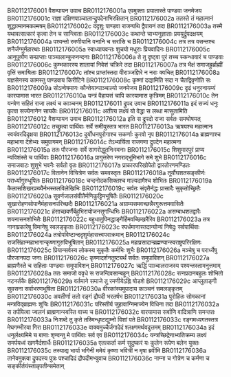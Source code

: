 BR0112176001    वैशम्पायन उवाच
BR0112176001a	एवमुक्ताः प्रयातास्ते पाण्डवा जनमेजय
BR0112176001c	राज्ञा दक्षिणपाञ्चालान्द्रुपदेनाभिरक्षितान्
BR0112176002a	ततस्ते तं महात्मानं शुद्धात्मानमकल्मषम्
BR0112176002c	ददृशुः पाण्डवा राजन्पथि द्वैपायनं तदा
BR0112176003a	तस्मै यथावत्सत्कारं कृत्वा तेन च सान्त्विताः
BR0112176003c	कथान्ते चाभ्यनुज्ञाताः प्रययुर्द्रुपदक्षयम्
BR0112176004a	पश्यन्तो रमणीयानि वनानि च सरांसि च
BR0112176004c	तत्र तत्र वसन्तश्च शनैर्जग्मुर्महारथाः
BR0112176005a	स्वाध्यायवन्तः शुचयो मधुराः प्रियवादिनः
BR0112176005c	आनुपूर्व्येण सम्प्राप्ताः पाञ्चालान्कुरुनन्दनाः
BR0112176006a	ते तु दृष्ट्वा पुरं तच्च स्कन्धावारं च पाण्डवाः
BR0112176006c	कुम्भकारस्य शालायां निवेशं चक्रिरे तदा
BR0112176007a	तत्र भैक्षं समाजह्रुर्ब्राह्मीं वृत्तिं समाश्रिताः
BR0112176007c	तांश्च प्राप्तांस्तदा वीराञ्जज्ञिरे न नराः क्वचित्
BR0112176008a	यज्ञसेनस्य कामस्तु पाण्डवाय किरीटिने
BR0112176008c	कृष्णां दद्यामिति सदा न चैतद्विवृणोति सः
BR0112176009a	सोऽन्वेषमाणः कौन्तेयान्पाञ्चाल्यो जनमेजय
BR0112176009c	दृढं धनुरनायम्यं कारयामास भारत
BR0112176010a	यन्त्रं वैहायसं चापि कारयामास कृत्रिमम्
BR0112176010c	तेन यन्त्रेण सहितं राजा लक्ष्यं च काञ्चनम्
BR0112176011  	द्रुपद उवाच
BR0112176011a	इदं सज्यं धनुः कृत्वा सज्येनानेन सायकैः
BR0112176011c	अतीत्य लक्ष्यं यो वेद्धा स लब्धा मत्सुतामिति
BR0112176012  	वैशम्पायन उवाच
BR0112176012a	इति स द्रुपदो राजा सर्वतः समघोषयत्
BR0112176012c	तच्छ्रुत्वा पार्थिवाः सर्वे समीयुस्तत्र भारत
BR0112176013a	ऋषयश्च महात्मानः स्वयंवरदिदृक्षया
BR0112176013c	दुर्योधनपुरोगाश्च सकर्णाः कुरवो नृप
BR0112176014a	ब्राह्मणाश्च महाभागा देशेभ्यः समुपागमन्
BR0112176014c	तेऽभ्यर्चिता राजगणा द्रुपदेन महात्मना
BR0112176015a	ततः पौरजनाः सर्वे सागरोद्धूतनिःस्वनाः
BR0112176015c	शिशुमारपुरं प्राप्य न्यविशंस्ते च पार्थिवाः
BR0112176016a	प्रागुत्तरेण नगराद्भूमिभागे समे शुभे
BR0112176016c	समाजवाटः शुशुभे भवनैः सर्वतो वृतः
BR0112176017a	प्राकारपरिखोपेतो द्वारतोरणमण्डितः
BR0112176017c	वितानेन विचित्रेण सर्वतः समवस्तृतः
BR0112176018a	तूर्यौघशतसङ्कीर्णः परार्ध्यागुरुधूपितः
BR0112176018c	चन्दनोदकसिक्तश्च माल्यदामैश्च शोभितः
BR0112176019a	कैलासशिखरप्रख्यैर्नभस्तलविलेखिभिः
BR0112176019c	सर्वतः संवृतैर्नद्धः प्रासादैः सुकृतोच्छ्रितैः
BR0112176020a	सुवर्णजालसंवीतैर्मणिकुट्टिमभूषितैः
BR0112176020c	सुखारोहणसोपानैर्महासनपरिच्छदैः
BR0112176021a	अग्राम्यसमवच्छन्नैरगुरूत्तमवासितैः
BR0112176021c	हंसाच्छवर्णैर्बहुभिरायोजनसुगन्धिभिः
BR0112176022a	असम्बाधशतद्वारैः शयनासनशोभितैः
BR0112176022c	बहुधातुपिनद्धाङ्गैर्हिमवच्छिखरैरिव
BR0112176023a	तत्र नानाप्रकारेषु विमानेषु स्वलङ्कृताः
BR0112176023c	स्पर्धमानास्तदान्योन्यं निषेदुः सर्वपार्थिवाः
BR0112176024a	तत्रोपविष्टान्ददृशुर्महासत्त्वपराक्रमान्
BR0112176024c	राजसिंहान्महाभागान्कृष्णागुरुविभूषितान्
BR0112176025a	महाप्रसादान्ब्रह्मण्यान्स्वराष्ट्रपरिरक्षिणः
BR0112176025c	प्रियान्सर्वस्य लोकस्य सुकृतैः कर्मभिः शुभैः
BR0112176026a	मञ्चेषु च परार्ध्येषु पौरजानपदा जनाः
BR0112176026c	कृष्णादर्शनतुष्ट्यर्थं सर्वतः समुपाविशन्
BR0112176027a	ब्राह्मणैस्ते च सहिताः पाण्डवाः समुपाविशन्
BR0112176027c	ऋद्धिं पाञ्चालराजस्य पश्यन्तस्तामनुत्तमाम्
BR0112176028a	ततः समाजो ववृधे स राजन्दिवसान्बहून्
BR0112176028c	रत्नप्रदानबहुलः शोभितो नटनर्तकैः
BR0112176029a	वर्तमाने समाजे तु रमणीयेऽह्नि षोडशे
BR0112176029c	आप्लुताङ्गी सुवसना सर्वाभरणभूषिता
BR0112176030a	वीरकांस्यमुपादाय काञ्चनं समलङ्कृतम्
BR0112176030c	अवतीर्णा ततो रङ्गं द्रौपदी भरतर्षभ
BR0112176031a	पुरोहितः सोमकानां मन्त्रविद्ब्राह्मणः शुचिः
BR0112176031c	परिस्तीर्य जुहावाग्निमाज्येन विधिना तदा
BR0112176032a	स तर्पयित्वा ज्वलनं ब्राह्मणान्स्वस्ति वाच्य च
BR0112176032c	वारयामास सर्वाणि वादित्राणि समन्ततः
BR0112176033a	निःशब्दे तु कृते तस्मिन्धृष्टद्युम्नो विशां पते
BR0112176033c	रङ्गमध्यगतस्तत्र मेघगम्भीरया गिरा
BR0112176033e	वाक्यमुच्चैर्जगादेदं श्लक्ष्णमर्थवदुत्तमम्
BR0112176034a	इदं धनुर्लक्ष्यमिमे च बाणाः शृण्वन्तु मे पार्थिवाः सर्व एव
BR0112176034c	यन्त्रच्छिद्रेणाभ्यतिक्रम्य लक्ष्यं समर्पयध्वं खगमैर्दशार्धैः
BR0112176035a	एतत्कर्ता कर्म सुदुष्करं यः कुलेन रूपेण बलेन युक्तः
BR0112176035c	तस्याद्य भार्या भगिनी ममेयं कृष्णा भवित्री न मृषा ब्रवीमि
BR0112176036a	तानेवमुक्त्वा द्रुपदस्य पुत्रः पश्चादिदं द्रौपदीमभ्युवाच
BR0112176036c	नाम्ना च गोत्रेण च कर्मणा च सङ्कीर्तयंस्तान्नृपतीन्समेतान्
